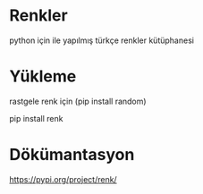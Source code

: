 # Renkler
python için ile yapılmış türkçe renkler kütüphanesi

# Yükleme

rastgele renk için (pip install random)

pip install renk

# Dökümantasyon
https://pypi.org/project/renk/

